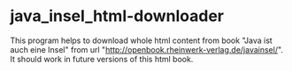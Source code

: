 # java_insel_html-downloader
This program helps to download whole html content from book "Java ist auch eine Insel" from url "http://openbook.rheinwerk-verlag.de/javainsel/". It should work in future versions of this html book.
